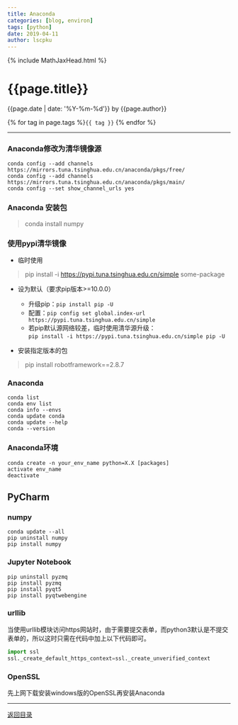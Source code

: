 ```yaml
---
title: Anaconda
categories: [blog, environ]
tags: [python]
date: 2019-04-11
author: lscpku
---
```


{% include MathJaxHead.html %}

# {{page.title}}

{{page.date | date: '%Y-%m-%d'}} by {{page.author}}

{% for tag in page.tags %}`{{ tag }}` {% endfor %}

---

### Anaconda修改为清华镜像源
```
conda config --add channels https://mirrors.tuna.tsinghua.edu.cn/anaconda/pkgs/free/
conda config --add channels https://mirrors.tuna.tsinghua.edu.cn/anaconda/pkgs/main/
conda config --set show_channel_urls yes
```

### Anaconda 安装包
> conda install numpy

### 使用pypi清华镜像
- 临时使用
> pip install -i https://pypi.tuna.tsinghua.edu.cn/simple some-package

- 设为默认（要求pip版本>=10.0.0）
	- 升级pip：``pip install pip -U``
	- 配置：``pip config set global.index-url https://pypi.tuna.tsinghua.edu.cn/simple``
	- 若pip默认源网络较差，临时使用清华源升级：<br>``pip install -i https://pypi.tuna.tsinghua.edu.cn/simple pip -U``

- 安装指定版本的包
> pip install robotframework==2.8.7

### Anaconda
```
conda list
conda env list
conda info --envs
conda update conda
conda update --help
conda --version
```

### Anaconda环境
```
conda create -n your_env_name python=X.X [packages]
activate env_name
deactivate
```

## PyCharm
### numpy
```
conda update --all
pip uninstall numpy
pip install numpy
```

### Jupyter Notebook
```
pip uninstall pyzmq
pip install pyzmq
pip install pyqt5
pip install pyqtwebengine
```

### urllib
当使用urllib模块访问https网站时，由于需要提交表单，而python3默认是不提交表单的，所以这时只需在代码中加上以下代码即可。
``` python
import ssl
ssl._create_default_https_context=ssl._create_unverified_context
```

### OpenSSL
先上网下载安装windows版的OpenSSL再安装Anaconda

---

[返回目录](/table_of_posts.html)